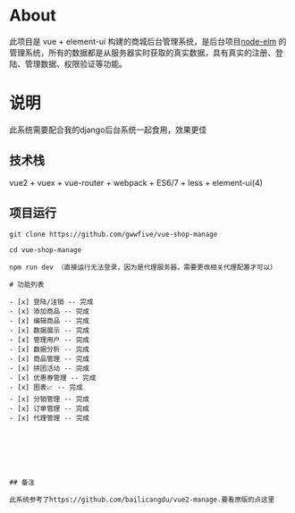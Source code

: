 
# About

此项目是 vue + element-ui 构建的商城后台管理系统，是后台项目[node-elm](https://github.com/gwwfive/vue-shop-manage) 的管理系统，所有的数据都是从服务器实时获取的真实数据，具有真实的注册、登陆、管理数据、权限验证等功能。


# 说明

此系统需要配合我的django后台系统一起食用，效果更佳




## 技术栈

vue2 + vuex + vue-router + webpack + ES6/7 + less + element-ui(4)


## 项目运行


```
git clone https://github.com/gwwfive/vue-shop-manage

cd vue-shop-manage 

npm run dev （直接运行无法登录，因为是代理服务器，需要更改相关代理配置才可以）

# 功能列表

- [x] 登陆/注销 -- 完成 
- [x] 添加商品 -- 完成
- [x] 编辑商品 -- 完成
- [x] 数据展示 -- 完成
- [x] 管理用户 -- 完成
- [x] 数据分析 -- 完成
- [x] 商品管理 -- 完成
- [x] 拼团活动 -- 完成
- [x] 优惠券管理 -- 完成
- [x] 图表📈 -- 完成
- [x] 分销管理 -- 完成
- [x] 订单管理 -- 完成
- [x] 代理管理 -- 完成







## 备注

此系统参考了https://github.com/bailicangdu/vue2-manage.要看原版的点这里

